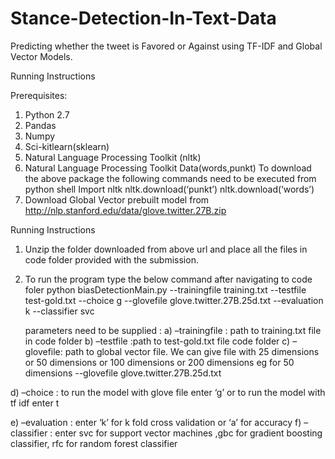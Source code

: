 # Stance-Detection-In-Text-Data
Predicting whether the tweet is Favored or Against using TF-IDF and Global Vector Models.


Running Instructions

Prerequisites:

1.	Python 2.7
2.	Pandas
3.	Numpy
4.	Sci-kitlearn(sklearn)
5.	Natural Language Processing Toolkit (nltk)
6.	Natural Language Processing Toolkit Data(words,punkt)
    To download the above package the following commands need to be executed from python shell
    Import nltk
    nltk.download(‘punkt’)
    nltk.download(‘words’)
7.	Download Global Vector prebuilt model from http://nlp.stanford.edu/data/glove.twitter.27B.zip


Running Instructions
1.	Unzip the folder downloaded from above url and place all the files in code folder provided with the submission.
2.	To run the program type the below command after navigating to code foler 
python biasDetectionMain.py --trainingfile training.txt --testfile test-gold.txt --choice g --glovefile glove.twitter.27B.25d.txt --evaluation k --classifier svc

	parameters need to be supplied :
a)	–trainingfile : path to training.txt file in code folder
b)	–testfile :path to test-gold.txt file code folder
c)	–glovefile: path to global vector file.  We can give file with 25 dimensions or 50 dimensions or 100 dimensions or 200 dimensions 
eg for 50 dimensions
--glovefile glove.twitter.27B.25d.txt

d)	–choice :
to run the model with glove file enter ‘g’ or to  run the model with tf idf enter t

e)	–evaluation : enter ‘k’ for k fold cross validation or ‘a’ for accuracy 
f)	–classifier : enter svc for support vector machines ,gbc for gradient boosting classifier, rfc for random forest classifier
